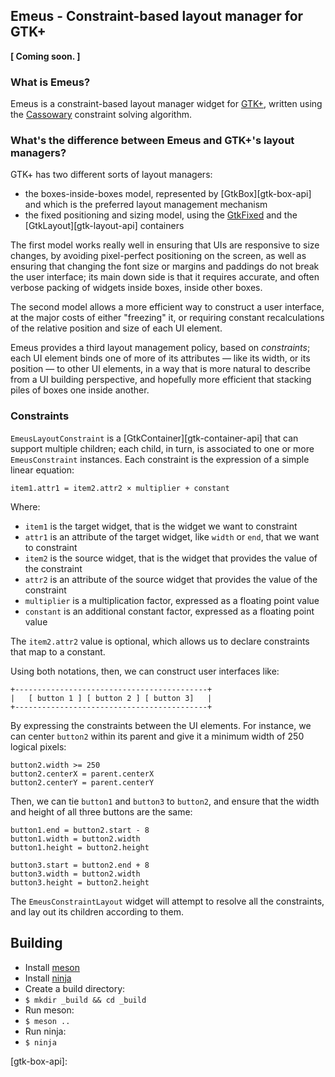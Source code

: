 ## Emeus - Constraint-based layout manager for GTK+

**[ Coming soon. ]**

### What is Emeus?

Emeus is a constraint-based layout manager widget for [GTK+][gtk-web],
written using the [Cassowary][cassowary-wiki] constraint solving algorithm.

### What's the difference between Emeus and GTK+'s layout managers?

GTK+ has two different sorts of layout managers:

 * the boxes-inside-boxes model, represented by [GtkBox][gtk-box-api] and
   which is the preferred layout management mechanism
 * the fixed positioning and sizing model, using the [GtkFixed][gtk-fixed-api]
   and the [GtkLayout][gtk-layout-api] containers

The first model works really well in ensuring that UIs are responsive to
size changes, by avoiding pixel-perfect positioning on the screen, as well
as ensuring that changing the font size or margins and paddings do not break
the user interface; its main down side is that it requires accurate, and
often verbose packing of widgets inside boxes, inside other boxes.

The second model allows a more efficient way to construct a user interface,
at the major costs of either "freezing" it, or requiring constant
recalculations of the relative position and size of each UI element.

Emeus provides a third layout management policy, based on *constraints*;
each UI element binds one of more of its attributes — like its width, or its
position — to other UI elements, in a way that is more natural to describe
from a UI building perspective, and hopefully more efficient that stacking
piles of boxes one inside another.

### Constraints

`EmeusLayoutConstraint` is a [GtkContainer][gtk-container-api] that can
support multiple children; each child, in turn, is associated to one or more
`EmeusConstraint` instances. Each constraint is the expression of a simple
linear equation:

    item1.attr1 = item2.attr2 × multiplier + constant

Where:

  * `item1` is the target widget, that is the widget we want to constraint
  * `attr1` is an attribute of the target widget, like `width` or `end`,
    that we want to constraint
  * `item2` is the source widget, that is the widget that provides the value
    of the constraint
  * `attr2` is an attribute of the source widget that provides the value
    of the constraint
  * `multiplier` is a multiplication factor, expressed as a floating point
    value
  * `constant` is an additional constant factor, expressed as a floating
    point value

The `item2.attr2` value is optional, which allows us to declare constraints
that map to a constant.

Using both notations, then, we can construct user interfaces like:

    +-------------------------------------------+
    |   [ button 1 ] [ button 2 ] [ button 3]   |
    +-------------------------------------------+

By expressing the constraints between the UI elements. For instance, we can
center `button2` within its parent and give it a minimum width of 250
logical pixels:

    button2.width >= 250
    button2.centerX = parent.centerX
    button2.centerY = parent.centerY

Then, we can tie `button1` and `button3` to `button2`, and ensure that the
width and height of all three buttons are the same:

    button1.end = button2.start - 8
    button1.width = button2.width
    button1.height = button2.height

    button3.start = button2.end + 8
    button3.width = button2.width
    button3.height = button2.height

The `EmeusConstraintLayout` widget will attempt to resolve all the
constraints, and lay out its children according to them.

## Building

 * Install [meson](http://mesonbuild.com/)
 * Install [ninja](https://ninja-build.org/)
 * Create a build directory:
  * `$ mkdir _build && cd _build`
 * Run meson:
  * `$ meson ..`
 * Run ninja:
  * `$ ninja`

[gtk-web]: https://www.gtk.org
[cassowary-wiki]:
[gtk-container-api]:
[gtk-fixed-api]:
[gtk-layout-api]:
[gtk-box-api]:
